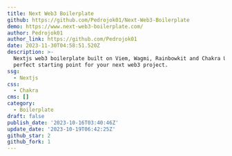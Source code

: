 ```yaml
---
title: Next Web3 Boilerplate
github: https://github.com/Pedrojok01/Next-Web3-Boilerplate
demo: https://www.next-web3-boilerplate.com/
author: Pedrojok01
author_link: https://github.com/Pedrojok01
date: 2023-11-30T04:58:51.520Z
description: >-
  Nextjs web3 boilerplate built on Viem, Wagmi, Rainbowkit and Chakra UI. The
  perfect starting point for your next web3 project.
ssg:
  - Nextjs
css:
  - Chakra
cms: []
category:
  - Boilerplate
draft: false
publish_date: '2023-10-16T03:40:46Z'
update_date: '2023-10-19T06:42:25Z'
github_star: 2
github_fork: 1
---
```

